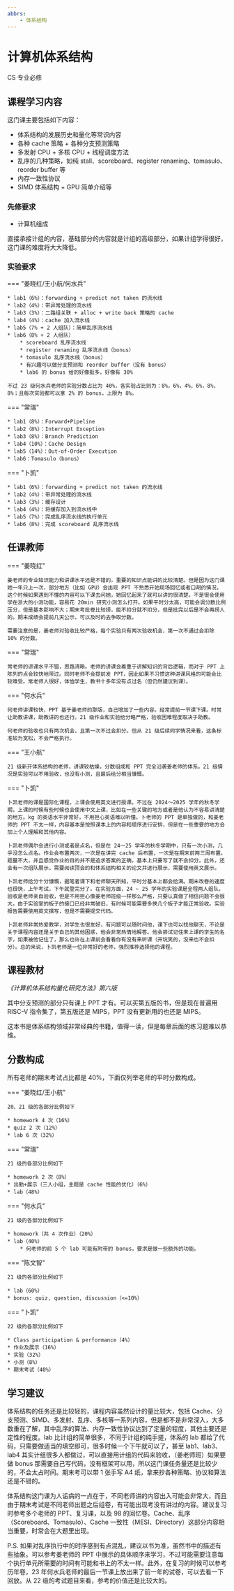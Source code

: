 ```yaml
---
abbrs:
    - 体系结构
---
```


# 计算机体系结构
<div class="badges">
<span class="badge cs-badge">CS 专业必修</span>
</div>

## 课程学习内容

这门课主要包括如下内容：

* 体系结构的发展历史和量化等常识内容
* 各种 cache 策略 + 各种分支预测策略
* 多发射 CPU + 多核 CPU + 线程调度方法
* 乱序的几种策略，如纯 stall、scoreboard、register renaming、tomasulo、reorder buffer 等
* 内存一致性协议
* SIMD 体系结构 + GPU 简单介绍等

### 先修要求

* 计算机组成

直接承接计组的内容，基础部分的内容就是计组的高级部分，如果计组学得很好，这门课的难度将大大降低。

### 实验要求

=== "姜晓红/王小航/何水兵"

    * lab1（6%）：forwarding + predict not taken 的流水线
    * lab2（4%）：带异常处理的流水线
    * lab3（3%）：二路组关联 + alloc + write back 策略的 cache
    * lab4（4%）：cache 加入流水线
    * lab5（7% + 2 人组队）：简单乱序流水线
    * lab6（8% + 2 人组队）
        * scoreboard 乱序流水线
        * register renaming 乱序流水线（bonus）
        * tomasulo 乱序流水线（bonus）
        * 有兴趣可以做分支预测和 reorder buffer（没有 bonus）
        * lab6 的 bonus 给的好像挺多，好像有 30%

    不过 23 级何水兵老师的实验分数占比为 40%，各实验占比则为：8%，6%，4%，6%，8%，8%；且每次实验都可以拿 2% 的 bonus，上限为 8%。

=== "常瑞"

    * lab1（8%）：Forward+Pipeline
    * lab2（8%）：Interrupt Exception
    * lab3（8%）：Branch Prediction
    * lab4（10%）：Cache Design
    * lab5（14%）：Out-of-Order Execution
    * lab6：Tomasulo（bonus）

=== "卜凯"

    * lab1（6%）：forwarding + predict not taken 的流水线
    * lab2（4%）：带异常处理的流水线
    * lab3（3%）：缓存设计
    * lab4（4%）：将缓存加入到流水线中
    * lab5（7%）：完成乱序流水线的执行单元
    * lab6（8%）：完成 scoreboard 乱序流水线

## 任课教师

=== "姜晓红"

    姜老师的专业知识能力和讲课水平还是不错的，重要的知识点能讲的比较清楚。但是因为这门课她一年只上一次，部分地方（比如 GPU）会出现 PPT 不熟悉开始现场回忆或者口胡的情况，这个时候如果遇到不懂的内容可以下课去问她，她回忆起来了就可以讲的很清楚。不是很会使用学在浙大的小测功能，容易花 20min 研究小测怎么打开。如果平时分太高，可能会调分数比例压分，但是基本影响不大；期末考批卷比较捞，能不扣分就不扣分，但是批完以后是不会再捞人的。期末成绩会提前几天公示，可以及时的去争取分数。

    需要注意的是，姜老师对验收比较严格，每个实验只有两次验收机会，第一次不通过会扣除 10% 的分数。

=== "常瑞"

    常老师的讲课水平不错，思路清晰。老师的讲课会着重于讲解知识的背后逻辑，而对于 PPT 上陈列的点会较快地带过。同时老师不会提前发 PPT，因此如果不习惯这种讲课风格的可能会比较难受。常老师人很好，体恤学生，教书十多年没有点过名（但仍然建议到课）。

=== "何水兵"

    何老师讲课较快，PPT 基于姜老师的那版，自己增加了一些内容。经常提前一节课下课。时常让助教讲课，助教讲的也还行。21 级作业和实验给分略严格，验收困难程度取决于助教。

    何老师的验收也只有两次机会，且第一次不过会扣分。但从 21 级后续同学情况来看，这条标准较为宽松，不会严格执行。

=== "王小航"

    21 级新开体系结构的老师，讲课较枯燥，分数组成和 PPT 完全沿袭姜老师的体系。21 级情况是实验可以不用验收，也没有小测，且最后给分相当慷慨。

=== "卜凯"

    卜凯老师的课是国际化课程，上课会使用英文进行授课。不过在 2024～2025 学年的秋冬学期，上课的时候有些时候也会使用中文上课，比如在一些关键的地方或者是他认为不容易讲清楚的地方。kg 的英语水平非常好，不用担心英语难以听懂。卜老师的 PPT 是单独做的，和姜老师的 PPT 不太一样，内容基本是按照课本上的内容和顺序进行安排，但是在一些重要的地方会加上个人理解和其他内容。

    卜凯老师偶尔会进行小测或者是点名，但是在 24～25 学年的秋冬学期中，只有一次小测，几乎没怎么点名。作业会布置两次，一次是在讲完 cache 后布置，一次是在期末前两三周布置。题量不大，并且感觉作业的目的并不是追求答案的正确，基本上只要写了就不会扣分。此外，还会有一次组队展示，需要阅读顶会的和体系结构相关的论文并进行展示，需要使用英文展示。

    卜凯老师给分十分慷慨，据笔者课下和老师聊天所知，平时分基本上都会给满。期末改卷的速度也很快，上午考试，下午就登完分了。在实验方面，24 ~ 25 学年的实验课是全程两人组队，验收是老师亲自验收，但是不用担心像姜老师班级一样那么严格，只要认真做了相信问题不会很大。由于实验室的板子的接口已经非常破旧，有时候可能需要多换几个板子才能正常验收。实验报告需要使用英文撰写，但是不需要提交代码。

    卜凯老师非常热爱教学，对学生也很友好，有问题可以随时问他，课下也可以找他聊天，不论是关于课程内容还是关于自己的其他困惑，他会非常热情地解答。他会尝试记住来上课的学生的名字，如果被他记住了，那么也许在上课前会看看你有没有来听课（开玩笑的，没来也不会扣分）。总的来说，卜凯老师是一位非常好的老师，强烈推荐选择他的课程。

## 课程教材

*《计算机体系结构量化研究方法》第六版*

其中分支预测的部分只有课上 PPT 才有。可以买第五版的书，但是现在普遍用 RISC-V 指令集了，第五版还是 MIPS，PPT 没有更新用的也还是 MIPS。

这本书是体系结构领域非常经典的书籍，值得一读，但是每章后面的练习题难以恭维。

## 分数构成

所有老师的期末考试占比都是 40%，下面仅列举老师的平时分数构成。

=== "姜晓红/王小航"

    20、21 级的各部分比例如下

    * homework 4 次（16%）
    * quiz 2 次（12%）
    * lab 6 次（32%）

=== "常瑞"

    21 级的各部分比例如下

    * homework 2 次（8%）
    * 出勤+展示（三人小组，主题是 cache 性能的优化）（6%）
    * lab（48%）

=== "何水兵"

    21 级的各部分比例如下

    * homework（共 4 次作业）（20%）
    * lab（40%）
        * 何老师的前 5 个 lab 可能有附带的 bonus，要求是做一些额外的功能。

=== "陈文智"

    21 级的各部分比例如下

    * lab（60%）
    * bonus: quiz, question, discussion（<=10%）
  
=== "卜凯"

    22 级的各部分比例如下

    * Class participation & performance（4%）
    * 作业及展示（16%）
    * 实验（32%）
    * 小测（8%）
    * 期末考试（40%）

## 学习建议

体系结构的任务还是比较轻的，课程内容虽然设计的量比较大，包括 Cache、分支预测、SIMD、多发射、乱序、多核等一系列内容，但是都不是非常深入，大多数重在了解，其中乱序的算法、内存一致性协议达到了定量的程度，其他主要还是定性的程度。lab 比计组的简单很多，不同于计组的纯手搓，体系的 lab 都给了代码，只需要做适当的填空即可，很多时候一个下午就可以了，甚至 lab1、lab3、lab4 其实计组很多人都做过，可以直接用计组的代码来验收，（姜老师班）如果要做 bonus 那需要自己写代码，没有框架可以用，所以这门课任务量还是比较少的，不会太占时间。期末考可以带 1 张手写 A4 纸，拿来抄各种策略、协议和算法还是不错的。

体系结构这门课为人诟病的一点在于，不同老师讲的内容出入可能会非常大，而且由于期末考试是不同老师出题之后组卷，有可能出现考没有讲过的内容。建议复习时参考多个老师的 PPT、复习课，以及 98 的回忆卷。Cache、乱序（Scoreboard、Tomasulo）、Cache 一致性（MESI、Directory）这部分内容相当重要，时常会在大题里出现。

P.S. 如果对乱序执行中的时序感到有点混乱，建议以书为准，虽然书中的描述有些抽象。可以参考姜老师的 PPT 中展示的具体顺序来学习，不过可能需要注意每个执行单元所需要的时间有可能和书上的不太一样。此外，在复习的时候可以参考历年卷，23 年何水兵老师的最后一节课上放出来了前一年的试卷，可以去看一下回放。从 22 级的考试题目来看，参考的价值还是比较大的。